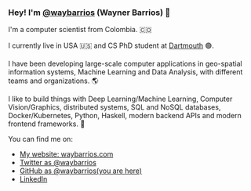 ### Hey! I'm [@waybarrios](https://waybarrios.com) (Wayner Barrios) 👋

I'm a computer scientist from Colombia. 🇨🇴

I currently live in USA 🇺🇸 and CS PhD student at [Dartmouth](https://home.dartmouth.edu/) 🟢.

I have been developing large-scale computer applications in geo-spatial information systems, Machine Learning and Data Analysis, with different teams and organizations. 🌎

I like to build things with Deep Learning/Machine Learning, Computer Vision/Graphics, distributed systems, SQL and NoSQL databases, Docker/Kubernetes, Python, Haskell, modern backend APIs and modern frontend frameworks. 🤖


You can find me on:

* [My website: waybarrios.com](https://waybarrios.com/)
* [Twitter as @waybarrios](https://twitter.com/waybarrios)
* [GitHub as @waybarrios(you are here)](https://github.com/waybarrios)
* [LinkedIn](https://linkedin.com/in/waybarrios)




<!--
**waybarrios/waybarrios** is a ✨ _special_ ✨ repository because its `README.md` (this file) appears on your GitHub profile.

Here are some ideas to get you started:

- 🔭 I’m currently working on ...
- 🌱 I’m currently learning ...
- 👯 I’m looking to collaborate on ...
- 🤔 I’m looking for help with ...
- 💬 Ask me about ...
- 📫 How to reach me: ...
- 😄 Pronouns: ...
- ⚡ Fun fact: ...
-->
